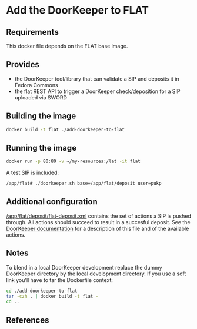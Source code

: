 Add the DoorKeeper to FLAT
==========================

## Requirements ##
This docker file depends on the FLAT base image.

## Provides ##
 * the DoorKeeper tool/library that can validate a SIP and deposits it in Fedora Commons
 * the flat REST API to trigger a DoorKeeper check/deposition for a SIP uploaded via SWORD

## Building the image ##
```sh
docker build -t flat ./add-doorkeeper-to-flat
```

## Running the image ##
```sh
docker run -p 80:80 -v ~/my-resources:/lat -it flat
```

A test SIP is included:

```sh
/app/flat# ./doorkeeper.sh base=/app/flat/deposit user=pukp
```

## Additional configuration ##

[/app/flat/deposit/flat-deposit.xml](flat/deposit/flat-deposit.xml) contains the set of actions a SIP is pushed through. All actions should succeed to result in a succesful deposit. See the [DoorKeeper documentation](https://github.com/TLA-FLAT/DoorKeeper) for a description of this file and of the available actions.

## Notes ##

To blend in a local DoorKeeper development replace the dummy DoorKeeper directory by the local development directory. If you use a soft link you'll have to tar the Dockerfile context:

```sh
cd ./add-doorkeeper-to-flat
tar -czh . | docker build -t flat -
cd ..
```

## References ##
